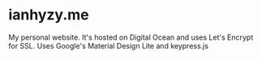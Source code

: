 ianhyzy.me
==========
My personal website. It's hosted on Digital Ocean and uses Let's Encrypt for SSL.
Uses Google's Material Design Lite and keypress.js
